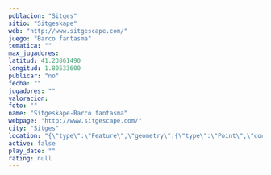 ```yaml
---
poblacion: "Sitges"
sitio: "Sitgeskape"
web: "http://www.sitgescape.com/"
juego: "Barco fantasma"
tematica: ""
max_jugadores: 
latitud: 41.23861490
longitud: 1.80533600
publicar: "no"
fecha: ""
jugadores: ""
valoracion: 
foto: ""
name: "Sitgeskape-Barco fantasma"
webpage: "http://www.sitgescape.com/"
city: "Sitges"
location: "{\"type\":\"Feature\",\"geometry\":{\"type\":\"Point\",\"coordinates\":[1.805336,41.2386149]}}"
active: false
play_date: ""
rating: null
---
```

